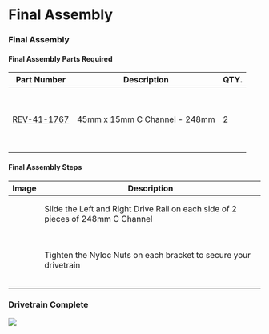 # Final Assembly

### Final Assembly <a href="#final-assembly" id="final-assembly"></a>

#### Final Assembly Parts Required <a href="#final-assembly-parts-required" id="final-assembly-parts-required"></a>

| Part Number                                                                               | Description                   | QTY. |
| ----------------------------------------------------------------------------------------- | ----------------------------- | ---- |
| <p>​</p><p><a href="https://www.revrobotics.com/rev-41-1767/">REV-41-1767</a></p><p>​</p> | 45mm x 15mm C Channel - 248mm | 2    |

#### Final Assembly Steps <a href="#final-assembly-steps" id="final-assembly-steps"></a>

| Image                                                                                                                                                                                                                                                                               | Description                                                                     |
| ----------------------------------------------------------------------------------------------------------------------------------------------------------------------------------------------------------------------------------------------------------------------------------- | ------------------------------------------------------------------------------- |
| <p><img src="https://2589213514-files.gitbook.io/~/files/v0/b/gitbook-x-prod.appspot.com/o/spaces%2FH9K1InCLC1ZxIkdPJt31%2Fuploads%2Ff1mRSOvv1cQvoUgHhtcv%2Fimage14.png?alt=media&#x26;token=2a266a2e-90b5-4542-b377-5e740c21b2ab" alt="" data-size="original"></p><p>​</p>         | Slide the Left and Right Drive Rail on each side of 2 pieces of 248mm C Channel |
| <p>​</p><p><img src="https://2589213514-files.gitbook.io/~/files/v0/b/gitbook-x-prod.appspot.com/o/spaces%2FH9K1InCLC1ZxIkdPJt31%2Fuploads%2FLOWAt7ubgAQrJq4FXwlf%2Fimage13.png?alt=media&#x26;token=ab9b4c44-cf7b-4faf-a4ca-fdc71562e690" alt="" data-size="original"></p><p>​</p> | Tighten the Nyloc Nuts on each bracket to secure your drivetrain                |

### Drivetrain Complete <a href="#drivetrain-complete" id="drivetrain-complete"></a>

![](https://2589213514-files.gitbook.io/\~/files/v0/b/gitbook-x-prod.appspot.com/o/spaces%2FH9K1InCLC1ZxIkdPJt31%2Fuploads%2FXOpHohcQfcpzK5lp3cw0%2Fimage9.png?alt=media\&token=fc36c0bc-7a2e-45ab-a8d5-3bfe00fc4e15)
